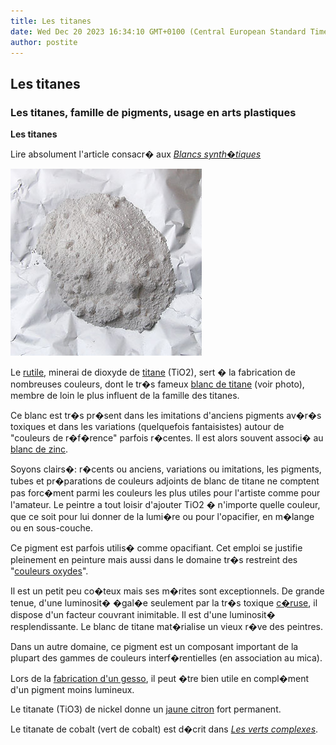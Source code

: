 ```yaml
---
title: Les titanes
date: Wed Dec 20 2023 16:34:10 GMT+0100 (Central European Standard Time)
author: postite
---
```


## Les titanes
### Les titanes, famille de pigments, usage en arts plastiques
 **Les titanes**  

Lire absolument l'article consacr� aux _[Blancs synth�tiques](blancssynthetiques.html)_

![](images/titane.jpg)

Le [rutile](rutile.html), minerai de dioxyde de [titane](annexe1.html#ti) (TiO2), sert � la fabrication de nombreuses couleurs, dont le tr�s fameux [blanc de titane](blancssynthetiques.html#leblancdetitane) (voir photo), membre de loin le plus influent de la famille des titanes.

Ce blanc est tr�s pr�sent dans les imitations d'anciens pigments av�r�s toxiques et dans les variations (quelquefois fantaisistes) autour de "couleurs de r�f�rence" parfois r�centes. Il est alors souvent associ� au [blanc de zinc](blancssynthetiques.html#leblancdezinc).

Soyons clairs�: r�cents ou anciens, variations ou imitations, les pigments, tubes et pr�parations de couleurs adjoints de blanc de titane ne comptent pas forc�ment parmi les couleurs les plus utiles pour l'artiste comme pour l'amateur. Le peintre a tout loisir d'ajouter TiO2 � n'importe quelle couleur, que ce soit pour lui donner de la lumi�re ou pour l'opacifier, en m�lange ou en sous-couche.

Ce pigment est parfois utilis� comme opacifiant. Cet emploi se justifie pleinement en peinture mais aussi dans le domaine tr�s restreint des "[couleurs oxydes](oxydes.html)".

Il est un petit peu co�teux mais ses m�rites sont exceptionnels. De grande tenue, d'une luminosit� �gal�e seulement par la tr�s toxique [c�ruse](ceruse.html), il dispose d'un facteur couvrant inimitable. Il est d'une luminosit� resplendissante. Le blanc de titane mat�rialise un vieux r�ve des peintres.

Dans un autre domaine, ce pigment est un composant important de la plupart des gammes de couleurs interf�rentielles (en association au mica).

Lors de la [fabrication d'un gesso](fabriquerungesso.html), il peut �tre bien utile en compl�ment d'un pigment moins lumineux.

Le titanate (TiO3) de nickel donne un [jaune citron](jaunes.html#lesjaunescitron) fort permanent.

Le titanate de cobalt (vert de cobalt) est d�crit dans _[Les verts complexes](vertscomplexes.html#vertdecobalt)_.

